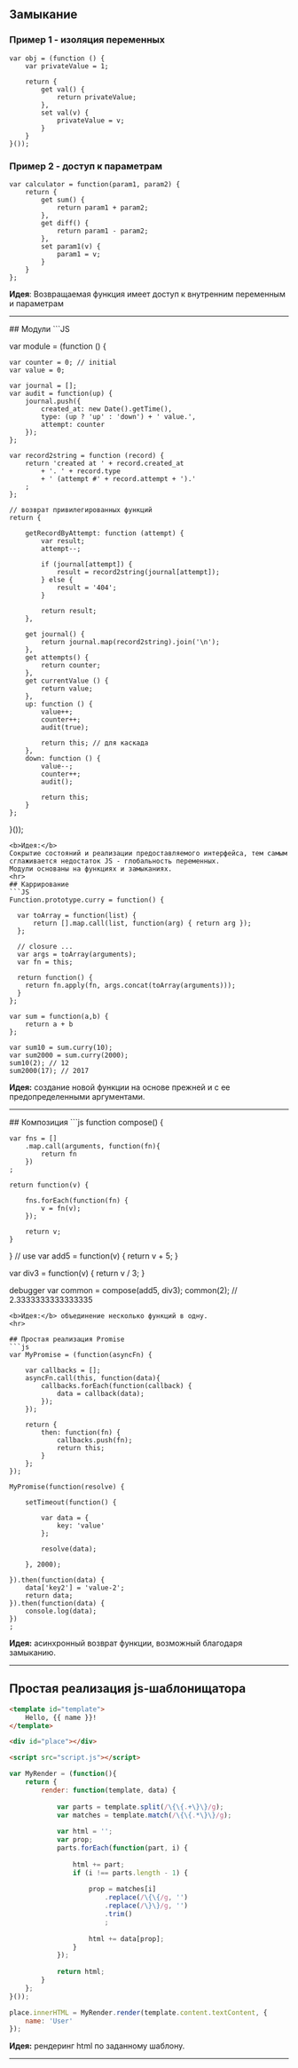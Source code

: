 ## Замыкание
### Пример 1 - изоляция переменных
```JS
var obj = (function () {
    var privateValue = 1;

    return {
        get val() {
            return privateValue;
        },
        set val(v) {
            privateValue = v;
        }
    }
}());
```
### Пример 2 - доступ к параметрам
```JS
var calculator = function(param1, param2) {
    return {
        get sum() {
            return param1 + param2;
        },
        get diff() {
            return param1 - param2;
        },
        set param1(v) {
            param1 = v;
        }
    }
};
```
<b>Идея</b>: 
Возвращаемая функция имеет доступ к внутренним переменным и параметрам
<hr>
## Модули
```JS

var module = (function () {

    var counter = 0; // initial
    var value = 0;

    var journal = [];
    var audit = function(up) {
        journal.push({
            created_at: new Date().getTime(),
            type: (up ? 'up' : 'down') + ' value.',
            attempt: counter
        });
    };

    var record2string = function (record) {
        return 'created at ' + record.created_at
            + '. ' + record.type
            + ' (attempt #' + record.attempt + ').'
        ;
    };

    // возврат привилегированных функций
    return {

        getRecordByAttempt: function (attempt) {
            var result;
            attempt--;

            if (journal[attempt]) {
                result = record2string(journal[attempt]);
            } else {
                result = '404';
            }

            return result;
        },

        get journal() {
            return journal.map(record2string).join('\n');
        },
        get attempts() {
            return counter;
        },
        get currentValue () {
            return value;
        },
        up: function () {
            value++;
            counter++;
            audit(true);
            
            return this; // для каскада
        },
        down: function () {
            value--;
            counter++;
            audit();

            return this;
        }
    };

}());
```
<b>Идея:</b>
Сокрытие состояний и реализации предоставляемого интерфейса, тем самым сглаживается недостаток JS - глобальность переменных.
Модули основаны на функциях и замыканиях.
<hr>
## Каррирование
```JS
Function.prototype.curry = function() {
  
  var toArray = function(list) {
	  return [].map.call(list, function(arg) { return arg });
  };
  
  // closure ...
  var args = toArray(arguments);
  var fn = this;
  
  return function() {
    return fn.apply(fn, args.concat(toArray(arguments)));
  }
};

var sum = function(a,b) { 
	return a + b 
};

var sum10 = sum.curry(10);
var sum2000 = sum.curry(2000);
sum10(2); // 12
sum2000(17); // 2017
```
<b>Идея:</b> создание новой функции на основе прежней и с ее предопределенными аргументами.
<hr>
## Композиция
```js
function compose() {
	
	var fns = []
		.map.call(arguments, function(fn){ 
			return fn 
		})
	;
	
	return function(v) {
		
		fns.forEach(function(fn) {
			v = fn(v);
		});
		
		return v;
	}
}
// use
var add5 = function(v) {
	return v + 5;
}

var div3 = function(v) {
	return v / 3;
}

debugger
var common = compose(add5, div3);
common(2); // 2.3333333333333335
```
<b>Идея:</b> объединение несколько функций в одну.
<hr>

## Простая реализация Promise
```js
var MyPromise = (function(asyncFn) {
	
	var callbacks = [];
	asyncFn.call(this, function(data){
		callbacks.forEach(function(callback) {
			data = callback(data);
		});
	});
	
	return {
		then: function(fn) {		
			callbacks.push(fn);			
			return this;
		}
	};
});

MyPromise(function(resolve) {

	setTimeout(function() {
		
		var data = { 
			key: 'value'
		};
		
		resolve(data);
		
	}, 2000);
	
}).then(function(data) {
	data['key2'] = 'value-2';
	return data;
}).then(function(data) {
	console.log(data);
})
;
```
<b>Идея:</b> асинхронный возврат функции, возможный благодаря замыканию.
<hr>

## Простая реализация js-шаблонищатора
```HTML
<template id="template">
	Hello, {{ name }}!
</template>

<div id="place"></div>

<script src="script.js"></script>
```

```js
var MyRender = (function(){
	return {
		render: function(template, data) {
		
			var parts = template.split(/\{\{.+\}\}/g);	
			var matches = template.match(/\{\{.*\}\}/g);
			
			var html = '';
			var prop;
			parts.forEach(function(part, i) {
				
				html += part;
				if (i !== parts.length - 1) {
									
					prop = matches[i]
						.replace(/\{\{/g, '')
						.replace(/\}\}/g, '')
						.trim()
						;
						
					html += data[prop];
				}
			});
			
			return html;
		}
	};
}());

place.innerHTML = MyRender.render(template.content.textContent, {
	name: 'User'
});
```
<b>Идея:</b> рендеринг html по заданному шаблону.
<hr>
